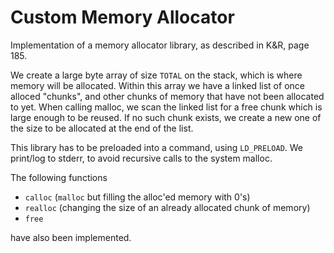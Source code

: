 # Custom Memory Allocator
Implementation of a memory allocator library, as described in K&R, page 185.

We create a large byte array of size `TOTAL` on the stack, which is where memory will be allocated. Within this array we have a linked list of once alloced "chunks", and other chunks of memory that have not been allocated to yet. When calling malloc, we scan the linked list for a free chunk which is large enough to be reused. If no such chunk exists, we create a new one of the size to be allocated at the end of the list.

This library has to be preloaded into a command, using `LD_PRELOAD`.
We print/log to stderr, to avoid recursive calls to the system malloc.

The following functions
- `calloc` (`malloc` but filling the alloc'ed memory with 0's)
- `realloc` (changing the size of an already allocated chunk of memory) 
- `free` 

have also been implemented.
